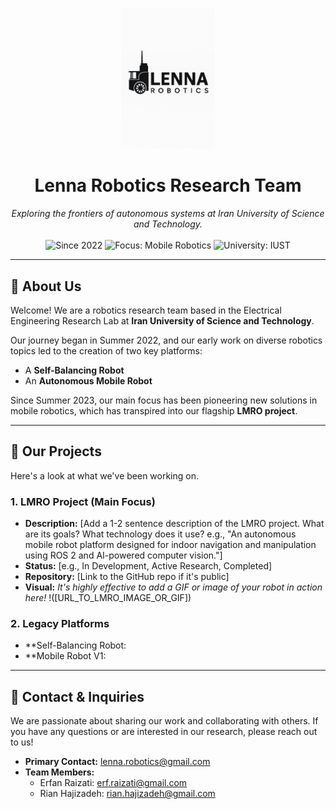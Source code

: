 <p align="center">
  <img src="https://github.com/Lenna-Robotics-Research-Lab/.github/blob/main/profile/images/Lenna%20Logo%202%20wb.png" alt="Lenna Robotics Logo" width="150"/>
</p>

<h1 align="center">
  Lenna Robotics Research Team
</h1>

<p align="center">
  <em>Exploring the frontiers of autonomous systems at Iran University of Science and Technology.</em>
  <br />
  <br />
  <img src="https://img.shields.io/badge/Since-2022-blue" alt="Since 2022">
  <img src="https://img.shields.io/badge/Focus-Mobile_Robotics-green" alt="Focus: Mobile Robotics">
  <img src="https://img.shields.io/badge/University-IUST-red" alt="University: IUST">
</p>

---

## 🤖 About Us

Welcome! We are a robotics research team based in the Electrical Engineering Research Lab at **Iran University of Science and Technology**.

Our journey began in Summer 2022, and our early work on diverse robotics topics led to the creation of two key platforms:
-   A **Self-Balancing Robot**
-   An **Autonomous Mobile Robot**

Since Summer 2023, our main focus has been pioneering new solutions in mobile robotics, which has transpired into our flagship **LMRO project**.

---

## 🚀 Our Projects

Here's a look at what we've been working on.

### 1. LMRO Project (Main Focus)
* **Description:** [Add a 1-2 sentence description of the LMRO project. What are its goals? What technology does it use? e.g., "An autonomous mobile robot platform designed for indoor navigation and manipulation using ROS 2 and AI-powered computer vision."]
* **Status:** [e.g., In Development, Active Research, Completed]
* **Repository:** [Link to the GitHub repo if it's public]
* **Visual:**
    *It's highly effective to add a GIF or image of your robot in action here!*
    !([URL_TO_LMRO_IMAGE_OR_GIF])

### 2. Legacy Platforms
* **Self-Balancing Robot:
* **Mobile Robot V1:

---

## 📧 Contact & Inquiries

We are passionate about sharing our work and collaborating with others. If you have any questions or are interested in our research, please reach out to us!

-   **Primary Contact:** [lenna.robotics@gmail.com](mailto:lenna.robotics@gmail.com)
-   **Team Members:**
    -   Erfan Raizati: [erf.raizati@gmail.com](mailto:erf.raizati@gmail.com)
    -   Rian Hajizadeh: [rian.hajizadeh@gmail.com](mailto:rian.hajizadeh@gmail.com)
